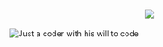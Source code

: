 <h1 align="center">
  <img
    src="https://readme-typing-svg.herokuapp.com?font=Lemon&size=25&duration=3000&pause=1000&color=9883F7&background=95FFE100&center=true&multiline=true&random=false&width=430&height=55&lines=Hi%2C+This+is+Shaurya+Kushwah;Emerging+Data+Scientist%2C+AI+%26+ML+Developer"
  />
</h1>
<picture align ="centre">
 <source media="(prefers-color-scheme: dark)" srcset="D:\GITHUB\Shauryak0303\git1.png">
 <source media="(prefers-color-scheme: light)" srcset="D:\GITHUB\Shauryak0303\git2.png">
 <img alt="Just a coder with his will to code" src="D:\GITHUB\Shauryak0303\git3.png">
</picture>

  